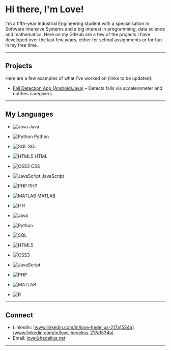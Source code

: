 # Hi there, I'm Love!

I'm a fifth-year Industrial Engineering student with a specialisation in Software Intensive Systems and a big interest in programming, data science and mathematics.
Here on my GitHub are a few of the projects I have developed over the last few years, either for school assignments or for fun in my free time. 

---

## Projects
Here are a few examples of what I’ve worked on (links to be updated): 
- [Fall Detection App (Android/Java)](https://github.com/your-username/fall-detector) – Detects falls via accelerometer and notifies caregivers.  

---

## My Languages
- ![Java](https://img.shields.io/badge/Java-ED8B00?style=flat&logo=openjdk&logoColor=white) Java
- ![Python](https://img.shields.io/badge/Python-3776AB?style=flat&logo=python&logoColor=white) Python
- ![SQL](https://img.shields.io/badge/SQL-336791?style=flat&logo=postgresql&logoColor=white) SQL
- ![HTML5](https://img.shields.io/badge/HTML5-E34F26?style=flat&logo=html5&logoColor=white) HTML
- ![CSS3](https://img.shields.io/badge/CSS3-1572B6?style=flat&logo=css3&logoColor=white) CSS
- ![JavaScript](https://img.shields.io/badge/JavaScript-F7DF1E?style=flat&logo=javascript&logoColor=black) JavaScript
- ![PHP](https://img.shields.io/badge/PHP-777BB4?style=flat&logo=php&logoColor=white) PHP
- ![MATLAB](https://img.shields.io/badge/MATLAB-0076A8?style=flat&logo=Mathworks&logoColor=white) MATLAB
- ![R](https://img.shields.io/badge/R-276DC3?style=flat&logo=r&logoColor=white) R

- ![Java](https://img.shields.io/badge/-?style=flat&logo=openjdk&logoColor=white)
- ![Python](https://img.shields.io/badge/-?style=flat&logo=python&logoColor=3776AB)
- ![SQL](https://img.shields.io/badge/-?style=flat&logo=postgresql&logoColor=white)
- ![HTML5](https://img.shields.io/badge/-?style=flat&logo=html5&logoColor=E34F26)
- ![CSS3](https://img.shields.io/badge/-?style=flat&logo=css3&logoColor=1572B6)
- ![JavaScript](https://img.shields.io/badge/-?style=flat&logo=javascript&logoColor=F7DF1E)
- ![PHP](https://img.shields.io/badge/-?style=flat&logo=php&logoColor=777BB4)
- ![MATLAB](https://img.shields.io/badge/-?style=flat&logo=matlab&logoColor=0076A8)
- ![R](https://img.shields.io/badge/-?style=flat&logo=r&logoColor=276DC3)


---

## Connect
- LinkedIn: [www.linkedin.com/in/love-hedelius-217a1534a](www.linkedin.com/in/love-hedelius-217a1534a)  
- Email: [love@hedelius.net](mailto:love@hedelius.net)

---

